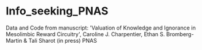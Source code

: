 # Info_seeking_PNAS
Data and Code from manuscript: 'Valuation of Knowledge and Ignorance in Mesolimbic Reward Circuitry', Caroline J. Charpentier, Ethan S. Bromberg-Martin & Tali Sharot (in press) PNAS
